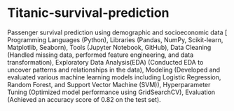 # Titanic-survival-prediction
Passenger survival prediction using demographic and socioeconomic data [
      Programming Languages (Python), 
      Libraries (Pandas, NumPy, Scikit-learn, Matplotlib, Seaborn),
      Tools (Jupyter Notebook, GitHub),
      Data Cleaning (Handled missing data, performed feature engineering, and data transformation),
      Exploratory Data Analysis(EDA) (Conducted EDA to uncover patterns and relationships in the data),
      Modeling (Developed and evaluated various machine learning models including Logistic Regression, Random Forest, and Support Vector Machine (SVM)),
      Hyperparameter Tuning (Optimized model performance using GridSearchCV),
      Evaluation (Achieved an accuracy score of 0.82 on the test set).
